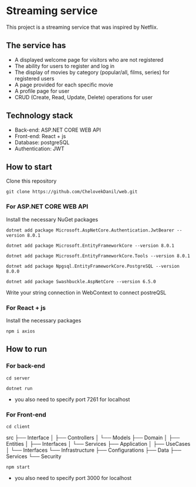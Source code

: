 # Streaming service

This project is a streaming service that was inspired by Netflix.

## The service has
  - A displayed welcome page for visitors who are not registered
  - The ability for users to register and log in
  - The display of movies by category (popular/all, films, series) for registered users
  - A page provided for each specific movie
  - A profile page for user
  - CRUD (Create, Read, Update, Delete) operations for user

## Technology stack
  - Back-end: ASP.NET CORE WEB API
  - Front-end: React + js
  - Database: postgreSQL
  - Authentication: JWT

## How to start
  Clone this repository
  
  `git clone https://github.com/ChelovekDanil/web.git`

  ### For ASP.NET CORE WEB API
  Install the necessary NuGet packages
  
  `dotnet add package Microsoft.AspNetCore.Authentication.JwtBearer --version 8.0.1`
  
  `dotnet add package Microsoft.EntityFrameworkCore --version 8.0.1`
  
  `dotnet add package Microsoft.EntityFrameworkCore.Tools --version 8.0.1`
  
  `dotnet add package Npgsql.EntityFrameworkCore.PostgreSQL --version 8.0.0`
  
  `dotnet add package Swashbuckle.AspNetCore --version 6.5.0`
  

  Write your string connection in WebContext to connect postreQSL

  ### For React + js
  Install the necessary packages
  
  `npm i axios`

## How to run
  ### For back-end
  
  `cd server`
  
  `dotnet run`
  
  * you also need to specify port 7261 for localhost

  ### For Front-end
  
  `cd client`


  src
├── Interface
│   ├── Controllers
│   └── Models
├── Domain
│   ├── Entities
│   ├── Interfaces
│   └── Services
├── Application
│   ├── UseCases
│   └── Interfaces
└── Infrastructure
    ├── Configurations
    ├── Data
    ├── Services
    └── Security
  
  `npm start`
  
  * you also need to specify port 3000 for localhost
